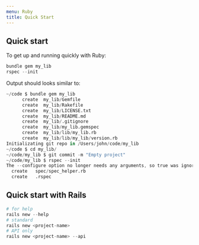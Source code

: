 ```yaml
---
menu: Ruby
title: Quick Start
---
```


## Quick start

To get up and running quickly with Ruby:

```s
bundle gem my_lib
rspec --init
```

Output should looks similar to:

```s
~/code $ bundle gem my_lib
      create  my_lib/Gemfile
      create  my_lib/Rakefile
      create  my_lib/LICENSE.txt
      create  my_lib/README.md
      create  my_lib/.gitignore
      create  my_lib/my_lib.gemspec
      create  my_lib/lib/my_lib.rb
      create  my_lib/lib/my_lib/version.rb
Initializating git repo in /Users/john/code/my_lib
~/code $ cd my_lib/
~/code/my_lib $ git commit -m "Empty project"
~/code/my_lib $ rspec --init
The --configure option no longer needs any arguments, so true was ignored.
  create   spec/spec_helper.rb
  create   .rspec
```

## Quick start with Rails

```s
# for help
rails new --help
# standard
rails new <project-name>
# API only
rails new <project-name> --api
```
